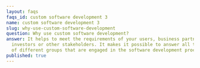 ```yaml
---
layout: faqs
faqs_id: custom software development 3
name: custom software development 3
slug: why-use-custom-software-development
question: Why use custom software development?
answer: It helps to meet the requirements of your users, business partners,
  investors or other stakeholders. It makes it possible to answer all the needs
  of different groups that are engaged in the software development process.
published: true
---
```

